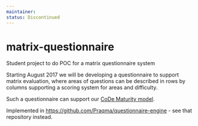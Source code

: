 ```yaml
---
maintainer: 
status: Discontinued
---
```


# matrix-questionnaire

Student project to do POC for a matrix questionnaire system

Starting August 2017 we will be developing a questionnaire to support matrix evaluation, where areas of questions can be described in rows by columns supporting a scoring system for areas and difficulty.

Such a questionnaire can support our [CoDe Maturity model](http://code-maturity.praqma.com/).

Implemented in https://github.com/Praqma/questionnaire-engine - see that repository instead.
